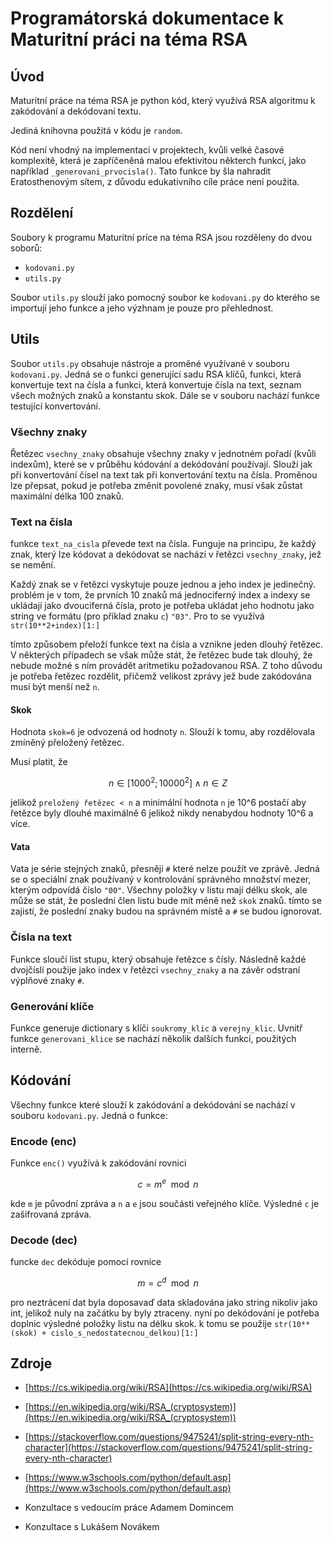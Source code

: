 # Programátorská dokumentace k Maturitní práci na téma RSA

## Úvod
Maturitní práce na téma RSA je python kód, který využívá RSA algoritmu k zakódování a dekódovaní textu. 

Jediná knihovna použitá v kódu je `random`. 

Kód není vhodný na implementaci v projektech, kvůli velké časové komplexitě, která je zapříčeněná malou efektivitou některch funkcí, jako například `_generovani_prvocisla()`. Tato funkce by šla nahradit Eratosthenovým sítem, z důvodu edukativního cíle práce není použita. 

## Rozdělení
Soubory k programu Maturitní príce na téma RSA jsou rozděleny do dvou soborů: 

- `kodovani.py`
- `utils.py`

Soubor `utils.py` slouží jako pomocný soubor ke `kodovani.py` do kterého se importují jeho funkce a jeho výzhnam je pouze pro přehlednost. 

## Utils 

Soubor `utils.py` obsahuje nástroje a proměné využívané v souboru `kodovani.py`. Jedná se o funkci generující sadu RSA klíčů, funkci, která konvertuje text na čísla a funkci, která konvertuje čísla na text, seznam všech možných znaků a konstantu skok. Dále se v souboru nachází funkce testující konvertování.  

### Všechny znaky 

Řetězec `vsechny_znaky` obsahuje všechny znaky v jednotném pořadí (kvůli indexům), které se v průběhu kódování a dekódování používají. Slouží jak při konvertování čísel na text tak při konvertování textu na čísla. Proměnou lze přepsat, pokud je potřeba změnit povolené znaky, musí však zůstat maximální délka 100 znaků. 

### Text na čísla 

funkce `text_na_cisla` převede text na čísla. Funguje na principu, že každý znak, který lze kódovat a dekódovat se nachází v řetězci `vsechny_znaky`, jež se nemění. 

Každý znak se v řetězci vyskytuje pouze jednou a jeho index je jedinečný. problém je v tom, že prvních 10 znaků má jednociferný index a indexy se ukládají jako dvouciferná čísla, proto je potřeba ukládat jeho hodnotu jako string ve formátu (pro příklad znaku `c`) `"03"`. Pro to se využívá `str(10**2+index)[1:]` 

tímto způsobem přeloží funkce text na čísla a vznikne jeden dlouhý řetězec. V některých případech se však může stát, že řetězec bude tak dlouhý, že nebude možné s ním provádět aritmetiku požadovanou RSA. Z toho důvodu je potřeba řetězec rozdělit, přičemž velikost zprávy jež bude zakódována musí být menší než `n`. 

#### Skok

Hodnota `skok=6` je odvozená od hodnoty `n`. Slouží k tomu, aby rozdělovala zmíněný přeložený řetězec.

Musí platit, že 
```math
n \in [1000^2; 10000^2] \land n \in Z
```

jelikož `preložený řetězec < n` a minimální hodnota `n` je 10^6 postačí aby řetězce byly dlouhé maximálně 6 jelikož nikdy nenabydou hodnoty 10^6 a více. 

#### Vata

Vata je série stejných znaků, přesněji `#` které nelze použít ve zprávě. Jedná se o speciální znak používaný v kontrolování správného množství mezer, kterým odpovídá číslo `"00"`. Všechny položky v listu mají délku skok, ale může se stát, že poslední člen listu bude mít méně než `skok` znaků. tímto se zajistí, že poslední znaky budou na správném místě a `#` se budou ignorovat.


### Čísla na text 

Funkce sloučí list stupu, který obsahuje řetězce s čísly. Následně každé dvojčíslí použije jako index v řetězci `vsechny_znaky` a na závěr odstraní výplňové znaky `#`. 

### Generování klíče

Funkce generuje dictionary s klíči `soukromy_klic` a `verejny_klic`. Uvnitř funkce `generovani_klice` se nachází několik dalších funkcí, použitých interně. 



## Kódování

Všechny funkce které slouží k zakódování a dekódování se nachází v souboru `kodovani.py`. Jedná o funkce:

### Encode (enc)

Funkce `enc()` využívá k zakódování rovnici 
```math
c = m^e \mod n
```
kde `m` je původní zpráva a `n` a `e` jsou součásti veřejného klíče. Výsledné `c` je zašifrovaná zpráva. 


### Decode (dec)

funcke `dec` dekóduje pomocí rovnice 
```math
 m = c^d \mod n 
 ```

pro neztrácení dat byla doposavaď data skladována jako string nikoliv jako int, jelikož nuly na začátku by byly ztraceny. nyní po dekódování je potřeba doplnic výsledné položky listu na délku skok. k tomu se použije `str(10**(skok) + cislo_s_nedostatecnou_delkou)[1:]`


## Zdroje 
+ [https://cs.wikipedia.org/wiki/RSA](https://cs.wikipedia.org/wiki/RSA)

+ [https://en.wikipedia.org/wiki/RSA_(cryptosystem)](https://en.wikipedia.org/wiki/RSA_(cryptosystem))

+ [https://stackoverflow.com/questions/9475241/split-string-every-nth-character](https://stackoverflow.com/questions/9475241/split-string-every-nth-character)

+ [https://www.w3schools.com/python/default.asp](https://www.w3schools.com/python/default.asp)

+ Konzultace s vedoucím práce Adamem Domincem

+ Konzultace s Lukášem Novákem
